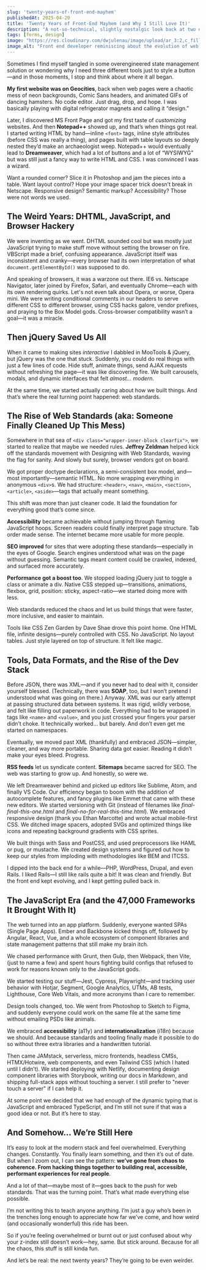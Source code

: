 ```yaml
---
slug: 'twenty-years-of-front-end-mayhem'
publishedAt: 2025-04-20
title: 'Twenty Years of Front-End Mayhem (and Why I Still Love It)'
description: "A not-so-technical, slightly nostalgic look back at two decades of building websites, wrangling browsers, and riding the never-ending wave of what's new in front-end."
tags: [forms, design]
image: "https://res.cloudinary.com/dwjulenau/image/upload/ar_3:2,c_fill,dpr_auto,f_auto,fl_progressive,q_auto/v1745185005/josh-portfolio/assets_task_01jsahvg61efssrzm2pmnep1pa_img_0.webp"
image_alt: "Front end developer reminiscing about the evolution of web development."
---
```


Sometimes I find myself tangled in some overengineered state management solution or wondering why I need three different tools just to style a button—and in those moments, I stop and think about where it all began.

<strong>My first website was on Geocities</strong>, back when web pages were a chaotic mess of neon backgrounds, Comic Sans headers, and animated GIFs of dancing hamsters. No code editor. Just drag, drop, and hope. I was basically playing with digital refrigerator magnets and calling it “design.”

Later, I discovered MS Front Page and got my first taste of <i>customizing</i> websites. And then <strong>Notepad++</strong> showed up, and that’s when things got real. I started writing HTML by hand&mdash;inline `<font>` tags, inline style attributes (before CSS was really a thing), and pages built with table layouts so deeply nested they’d make an archaeologist weep. Notepad++ would eventually lead to <strong>Dreamweaver</strong>, which had a lot of buttons and a lot of “WYSIWYG” but was still just a fancy way to write HTML and CSS. I was convinced I was a wizard.

Want a rounded corner? Slice it in Photoshop and jam the pieces into a table. Want layout control? Hope your image spacer trick doesn’t break in Netscape. Responsive design? Semantic markup? Accessibility? Those were not words we used.

## The Weird Years: DHTML, JavaScript, and Browser Hackery
We were inventing as we went. DHTML sounded cool but was mostly just JavaScript trying to make stuff move without setting the browser on fire. VBScript made a brief, confusing appearance. JavaScript itself was inconsistent and cranky&mdash;every browser had its own interpretation of what `document.getElementById()` was supposed to do.

And speaking of browsers, it was a warzone out there. IE6 vs. Netscape Navigator, later joined by Firefox, Safari, and eventually Chrome—each with its own rendering quirks. Let's not even talk about Opera, or worse, Opera mini. We were writing conditional comments in our headers to serve different CSS to different browser, using CSS hacks galore, vendor prefixes, and praying to the Box Model gods. Cross-browser compatibility wasn’t a goal&mdash;it was a miracle.

## Then jQuery Saved Us All
When it came to making sites <i>interactive</i> I dabbled in MooTools & jQuery, but jQuery was the one that stuck. Suddenly, you could do real things with just a few lines of code. Hide stuff, animate things, send AJAX requests without refreshing the page&mdash;it was like discovering fire. We built carousels, modals, and dynamic interfaces that felt <i>almost… modern</i>.

At the same time, we started actually caring about how we built things. And that’s where the real turning point happened: web standards.

## The Rise of Web Standards (aka: Someone Finally Cleaned Up This Mess)
Somewhere in that sea of `<div class="wrapper-inner-block clearfix">`, we started to realize that maybe we needed rules. <strong>Jeffrey Zeldman</strong> helped kick off the standards movement with Designing with Web Standards, waving the flag for sanity. And slowly but surely, browser vendors got on board.

We got proper doctype declarations, a semi-consistent box model, and—most importantly&mdash;semantic HTML. No more wrapping everything in anonymous `<div>`s. We had structure: `<header>`, `<nav>`, `<main>`, `<section>`, `<article>`, `<aside>`&mdash;tags that actually meant something.

This shift was more than just cleaner code. It laid the foundation for everything good that’s come since.

<strong>Accessibility</strong> became achievable without jumping through flaming JavaScript hoops. Screen readers could finally interpret page structure. Tab order made sense. The internet became more usable for more people.

<strong>SEO improved</strong> for sites that were adopting these standards&mdash;especially in the eyes of Google. Search engines understood what was on the page without guessing. Semantic tags meant content could be crawled, indexed, and surfaced more accurately.

<strong>Performance got a boost too</strong>. We stopped loading jQuery just to toggle a class or animate a div. Native CSS stepped up—transitions, animations, flexbox, grid, position: sticky, aspect-ratio—we started doing more with less.

Web standards reduced the chaos and let us build things that were faster, more inclusive, and easier to maintain.

Tools like CSS Zen Garden by Dave Shae drove this point home. One HTML file, infinite designs&mdash;purely controlled with CSS. No JavaScript. No layout tables. Just style layered on top of structure. It felt like magic.

## Tools, Data Formats, and the Rise of the Dev Stack

Before JSON, there was XML&mdash;and if you never had to deal with it, consider yourself blessed. (Technically, there was <strong>SOAP</strong>, too, but I won’t pretend I understood what was going on there.) Anyway. XML was our early attempt at passing structured data between systems. It was rigid, wildly verbose, and felt like filling out paperwork in code. Everything had to be wrapped in tags like `<name>` and `<value>`, and you just crossed your fingers your parser didn’t choke. It technically worked… but barely. And don’t even get me started on namespaces.

Eventually, we moved past XML (thankfully) and embraced JSON—simpler, cleaner, and way more portable. Sharing data got easier. Reading it didn’t make your eyes bleed. Progress.

<strong>RSS feeds</strong> let us syndicate content. <strong>Sitemaps</strong> became sacred for SEO. The web was starting to grow up. And honestly, so were we.

We left Dreamweaver behind and picked up editors like Sublime, Atom, and finally VS Code. Our efficiency began to boom with the addition of autocomplete features, and fancy plugins like Emmet that came with these new editors. We started versioning with Git (instead of filenames like <i>final-final-this-one.html</i> and <i>final-no-for-real-this-time.html</i>). We embraced responsive design (thank you Ethan Marcotte) and wrote actual mobile-first CSS. We ditched image spacers, adopted SVGs and optimized things like icons and repeating background gradients with CSS sprites.

We built things with Sass and PostCSS, and used preprocessors like HAML or pug, or mustache. We created design systems and figured out how to keep our styles from imploding with methodologies like BEM and ITCSS.

I dipped into the back end for a while&mdash;PHP, WordPress, Drupal, and even Rails. I liked Rails&mdash;I still like rails quite a bit! It was clean and friendly. But the front end kept evolving, and I kept getting pulled back in.

## The JavaScript Era (and the 47,000 Frameworks It Brought With It)
The web turned into an app platform. Suddenly, everyone wanted SPAs (Single Page Apps). Ember and Backbone kicked things off, followed by Angular, React, Vue, and a whole ecosystem of component libraries and state management patterns that still make my brain itch.

We chased performance with Grunt, then Gulp, then Webpack, then Vite, (just to name a few) and spent hours fighting build configs that refused to work for reasons known only to the JavaScript gods.

We started testing our stuff&mdash;Jest, Cypress, Playwright&mdash;and tracking user behavior with Hotjar, Segment, Google Analytics, UTMs, AB tests, Lighthouse, Core Web Vitals, and more acronyms than I care to remember.

Design tools changed, too. We went from Photoshop to Sketch to Figma, and suddenly everyone could work on the same file at the same time without emailing PSDs like animals.

We embraced <strong>accessibility</strong> (a11y) and <strong>internationalization</strong> (i18n) because we should. And because standards and tooling finally made it possible to do so without three extra libraries and a handwritten tutorial.

Then came JAMstack, serverless, micro frontends, headless CMSs, HTMX/Hotwire, web components, and even Tailwind CSS (which I hated until I didn’t). We started deploying with Netlify, documenting design component libraries with Storybook, writing our docs in Markdown, and shipping full-stack apps without touching a server. I still prefer to "never touch a server" if I can help it.

At some point we decided that we had enough of the dynamic typing that is JavaScript and embraced TypeScript, and I’m still not sure if that was a good idea or not. But it’s here to stay.

## And Somehow… We’re Still Here
It’s easy to look at the modern stack and feel overwhelmed. Everything changes. Constantly. You finally learn something, and then it’s out of date. But when I zoom out, I can see the pattern: <strong>we’ve gone from chaos to coherence. From hacking things together to building real, accessible, performant experiences for real people</strong>.

And a lot of that&mdash;maybe most of it&mdash;goes back to the push for web standards. That was the turning point. That’s what made everything else possible.

I’m not writing this to teach anyone anything. I’m just a guy who’s been in the trenches long enough to appreciate how far we’ve come, and how weird (and occasionally wonderful) this ride has been.

So if you’re feeling overwhelmed or burnt out or just confused about why your z-index still doesn’t work—hey, same. But stick around. Because for all the chaos, this stuff is still kinda fun.

And let’s be real: the next twenty years? They’re going to be even weirder.
